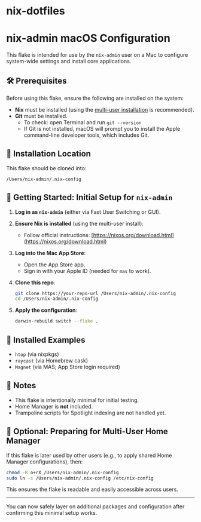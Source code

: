 # nix-dotfiles
# nix-admin macOS Configuration

This flake is intended for use by the `nix-admin` user on a Mac to configure system-wide settings and install core applications.

## 🛠️ Prerequisites

Before using this flake, ensure the following are installed on the system:

- **Nix** must be installed (using the [multi-user installation](https://nixos.org/download.html) is recommended).
- **Git** must be installed.
  - To check: open Terminal and run `git --version`
  - If Git is not installed, macOS will prompt you to install the Apple command-line developer tools, which includes Git.

## 📁 Installation Location

This flake should be cloned into:

```
/Users/nix-admin/.nix-config
```

## 🚀 Getting Started: Initial Setup for `nix-admin`

1. **Log in as `nix-admin`** (either via Fast User Switching or GUI).

2. **Ensure Nix is installed** (using the multi-user install):

   * Follow official instructions: [https://nixos.org/download.html](https://nixos.org/download.html)

3. **Log into the Mac App Store**:

   * Open the App Store app.
   * Sign in with your Apple ID (needed for `mas` to work).

4. **Clone this repo**:

   ```zsh
   git clone https://your-repo-url /Users/nix-admin/.nix-config
   cd /Users/nix-admin/.nix-config
   ```

5. **Apply the configuration**:

   ```zsh
   darwin-rebuild switch --flake .
   ```

## 🧪 Installed Examples

* `htop` (via nixpkgs)
* `raycast` (via Homebrew cask)
* `Magnet` (via MAS; App Store login required)

## 🧼 Notes

* This flake is intentionally minimal for initial testing.
* Home Manager is **not** included.
* Trampoline scripts for Spotlight indexing are not handled yet.

## 🔄 Optional: Preparing for Multi-User Home Manager

If this flake is later used by other users (e.g., to apply shared Home Manager configurations), then:

```zsh
chmod -R o+rX /Users/nix-admin/.nix-config
sudo ln -s /Users/nix-admin/.nix-config /etc/nix-config
```

This ensures the flake is readable and easily accessible across users.

---

You can now safely layer on additional packages and configuration after confirming this minimal setup works.
